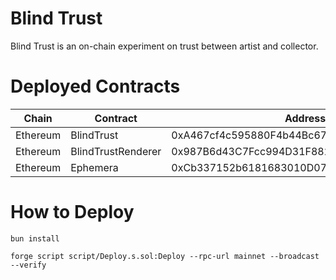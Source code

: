 # Blind Trust

Blind Trust is an on-chain experiment on trust between artist and collector.

# Deployed Contracts

| Chain    | Contract           | Address                                    |
| -------- | ------------------ | ------------------------------------------ |
| Ethereum | BlindTrust         | 0xA467cf4c595880F4b44Bc67356c680cfEE6a0895 |
| Ethereum | BlindTrustRenderer | 0x987B6d43C7Fcc994D31F882C3742c01ba3f854A6 |
| Ethereum | Ephemera           | 0xCb337152b6181683010D07e3f00e7508cd348BC7 |

# How to Deploy

`bun install`

`forge script script/Deploy.s.sol:Deploy --rpc-url mainnet --broadcast --verify`
